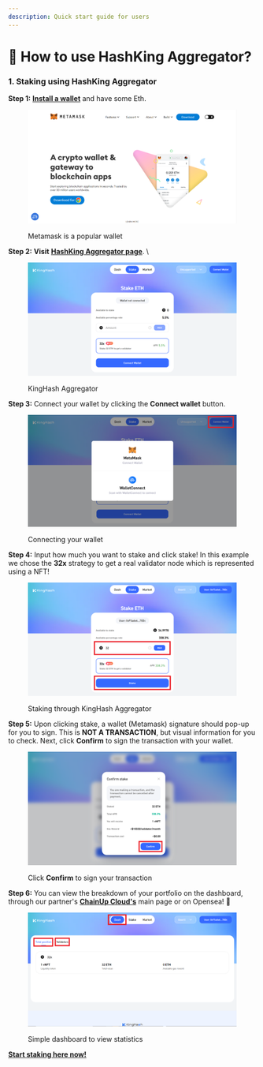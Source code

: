 ```yaml
---
description: Quick start guide for users
---
```


# 🍧 How to use HashKing Aggregator?

### 1.  Staking using HashKing Aggregator

**Step 1:** [**Install a wallet**](https://metamask.io/) and have some Eth.

<figure><img src="../../.gitbook/assets/Capture.PNG" alt=""><figcaption><p>Metamask is a popular wallet</p></figcaption></figure>

**Step 2:** **Visit** [**HashKing Aggregator page**](https://www.kinghash.com). \


<figure><img src="../../.gitbook/assets/kinghashfullsite.png" alt=""><figcaption><p>KingHash Aggregator</p></figcaption></figure>

**Step 3:** Connect your wallet by clicking the **Connect wallet** button.

<figure><img src="../../.gitbook/assets/kinghashconnect.png" alt=""><figcaption><p>Connecting your wallet</p></figcaption></figure>

**Step 4:** Input how much you want to stake and click stake! In this example we chose the **32x** strategy to get a real validator node which is represented using a NFT!

<figure><img src="../../.gitbook/assets/kinghashstake.png" alt=""><figcaption><p>Staking through KingHash Aggregator</p></figcaption></figure>

**Step 5:** Upon clicking stake, a wallet (Metamask) signature should pop-up for you to sign. This is **NOT A TRANSACTION**, but visual information for you to check. Next, click **Confirm** to sign the transaction with your wallet.

<figure><img src="../../.gitbook/assets/kinghashconfirm (1).png" alt=""><figcaption><p>Click <strong>Confirm</strong> to sign your transaction</p></figcaption></figure>

**Step 6:** You can view the breakdown of your portfolio on the dashboard, through our partner's [**ChainUp Cloud's**](https://cloud.chainup.com/app/eth2.0) main page or on Opensea! :ship:

<figure><img src="../../.gitbook/assets/kinghashdash.png" alt=""><figcaption><p>Simple dashboard to view statistics</p></figcaption></figure>

[**Start staking here now!**](https://www.kinghash.com/)
